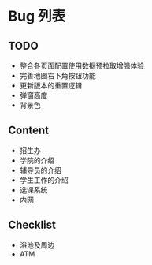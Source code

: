# Bug 列表

## TODO

- 整合各页面配置使用数据预拉取增强体验
- 完善地图右下角按钮功能
- 更新版本的重置逻辑
- 弹窗高度
- 背景色

## Content

- 招生办
- 学院的介绍
- 辅导员的介绍
- 学生工作的介绍
- 选课系统
- 内网

## Checklist

- 浴池及周边
- ATM
